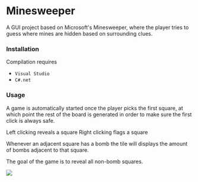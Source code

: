 

# Minesweeper

A GUI project based on Microsoft's Minesweeper, where the player tries to guess where mines are hidden based on surrounding clues. 

### Installation

Compilation requires 

 - `Visual Studio`
 - `C#.net`

### Usage

A game is automatically started once the player picks the first square, at which point the rest of the board is generated in order to make sure the first click is always safe. 

Left clicking reveals a square
Right clicking flags a square

Whenever an adjacent square has a bomb the tile will displays the amount of bombs adjacent to that square.

The goal of the game is to reveal all non-bomb squares.



![](https://i.imgur.com/WoUwhIM.png)
